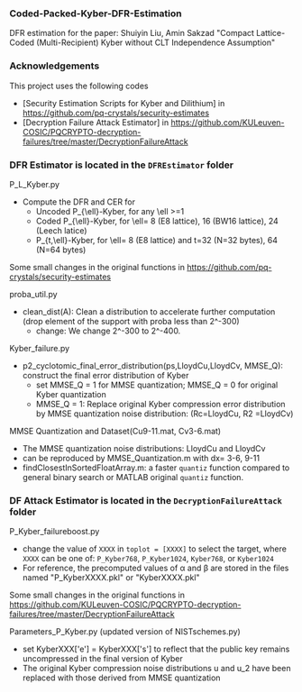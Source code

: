 ### Coded-Packed-Kyber-DFR-Estimation
DFR estimation for the paper: Shuiyin Liu, Amin Sakzad "Compact Lattice-Coded (Multi-Recipient) Kyber without CLT Independence Assumption"
### Acknowledgements
This project uses the following codes 
- [Security Estimation Scripts for Kyber and Dilithium] in https://github.com/pq-crystals/security-estimates
- [Decryption Failure Attack Estimator] in https://github.com/KULeuven-COSIC/PQCRYPTO-decryption-failures/tree/master/DecryptionFailureAttack

### DFR Estimator is located in the `DFREstimator` folder
P_L_Kyber.py
* Compute the DFR and CER for 
  * Uncoded P_{\ell}-Kyber, for any \ell >=1
  * Coded P_{\ell}-Kyber, for \ell= 8 (E8 lattice), 16 (BW16 lattice), 24 (Leech latice)
  * P_{t,\ell}-Kyber, for \ell= 8 (E8 lattice) and t=32 (N=32 bytes), 64 (N=64 bytes)

Some small changes in the original functions in https://github.com/pq-crystals/security-estimates

proba_util.py
* clean_dist(A):  Clean a distribution to accelerate further computation (drop element of the support with proba less than 2^-300)
  * change: We change 2^-300 to 2^-400.

Kyber_failure.py
* p2_cyclotomic_final_error_distribution(ps,LloydCu,LloydCv, MMSE_Q): construct the final error distribution of Kyber
  * set MMSE_Q = 1 for MMSE quantization; MMSE_Q = 0 for original Kyber quantization
  * MMSE_Q = 1: Replace original Kyber compression error distribution by MMSE quantization noise distribution: (Rc=LloydCu, R2 =LloydCv)

MMSE Quantization and Dataset(Cu9-11.mat, Cv3-6.mat)
* The MMSE quantization noise distributions: LloydCu and LloydCv
* can be reproduced by MMSE_Quantization.m with dx= 3-6, 9-11
* findClosestInSortedFloatArray.m: a faster `quantiz` function compared to general binary search or MATLAB original `quantiz` function.

### DF Attack Estimator is located in the `DecryptionFailureAttack` folder

P_Kyber_failureboost.py
* change the value of `XXXX` in `toplot = [XXXX]` to select the target, where `XXXX` can be one of: `P_Kyber768`, `P_Kyber1024`, `Kyber768`, or `Kyber1024`
* For reference, the precomputed values of α and β are stored in the files named "P_KyberXXXX.pkl" or "KyberXXXX.pkl"

Some small changes in the original functions in https://github.com/KULeuven-COSIC/PQCRYPTO-decryption-failures/tree/master/DecryptionFailureAttack

Parameters_P_Kyber.py (updated version of NISTschemes.py)
 * set KyberXXX['e'] = KyberXXX['s'] to reflect that the public key remains uncompressed in the final version of Kyber
 * The original Kyber compression noise distributions u and u_2 have been replaced with those derived from MMSE quantization
